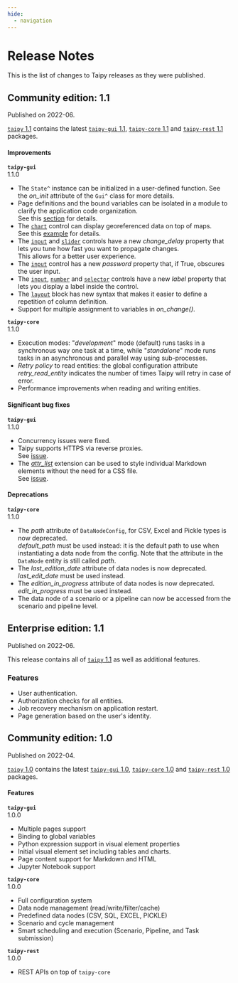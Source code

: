 ```yaml
---
hide:
  - navigation
---
```


# Release Notes

This is the list of changes to Taipy releases as they were published.

## Community edition: 1.1

Published on 2022-06.

[`taipy` 1.1](https://pypi.org/project/taipy/1.1.0/) contains the latest
[`taipy-gui` 1.1](https://pypi.org/project/taipy-gui/1.1.0/),
[`taipy-core` 1.1](https://pypi.org/project/taipy-core/1.1.0/) and
[`taipy-rest` 1.1](https://pypi.org/project/taipy-rest/1.1.0/) packages.


#### Improvements

**`taipy-gui`**<br/>1.1.0

   - The `State^` instance can be initialized in a user-defined function. See the _on_init_
     attribute of the `Gui^` class for more details.
   - Page definitions and the bound variables can be isolated in a module to clarify the
     application code organization.<br/>
     See this [section](manuals/gui/binding.md#scope-of-variable-binding) for details.
   - The [`chart`](manuals/gui/viselements/chart.md) control can display georeferenced data on top
     of maps.<br/>
     See this [example](manuals/gui/viselements/charts/others.md#plotting-on-a-map) for details.
   - The [`input`](manuals/gui/viselements/input.md) and [`slider`](manuals/gui/viselements/slider.md)
     controls have a new _change_delay_ property that lets you tune how fast you want to propagate
     changes.<br/>
     This allows for a better user experience.
   - The [`input`](manuals/gui/viselements/input.md) control has a new _password_ property that, if True,
     obscures the user input.
   - The [`input`](manuals/gui/viselements/input.md), [`number`](manuals/gui/viselements/number.md) and
     [`selector`](manuals/gui/viselements/selector.md) controls have a new _label_ property that lets you
    display a label inside the control.
   - The [`layout`](manuals/gui/viselements/layout.md) block has new syntax that makes it easier to define
     a repetition of column definition.
   - Support for multiple assignment to variables in _on_change()_.


**`taipy-core`**<br/>1.1.0

   - Execution modes: "_development_" mode (default) runs tasks in a synchronous way one task at
     a time, while "_standalone_" mode runs tasks in an asynchronous and parallel way using
     sub-processes.
   - _Retry policy_ to read entities: the global configuration attribute _retry_read_entity_ indicates
     the number of times Taipy will retry in case of error.
   - Performance improvements when reading and writing entities.

#### Significant bug fixes

**`taipy-gui`**<br/>1.1.0

   - Concurrency issues were fixed.
   - Taipy supports HTTPS via reverse proxies.<br/>
     See [issue](https://github.com/Avaiga/taipy-gui/issues/263).
   - The [_attr_list_](https://python-markdown.github.io/extensions/attr_list) extension can
     be used to style individual Markdown elements without the need for a CSS file.<br/>
     See [issue](https://github.com/Avaiga/taipy-gui/issues/185).

#### Deprecations

**`taipy-core`**<br/>1.1.0

   - The _path_ attribute of `DataNodeConfig`, for CSV, Excel and Pickle types is now deprecated.<br/>
     _default_path_ must be used instead: it is the default path to use when instantiating a data node from
    the config. Note that the attribute in the `DataNode` entity is still called _path_.
   - The _last_edition_date_ attribute of data nodes is now deprecated.<br/>
     _last_edit_date_ must be used instead.
   - The _edition_in_progress_ attribute of data nodes is now deprecated.<br/>
     _edit_in_progress_ must be used instead.
   - The data node of a scenario or a pipeline can now be accessed from the scenario and pipeline level.

## Enterprise edition: 1.1

Published on 2022-06.

This release contains all of [`taipy` 1.1](https://pypi.org/project/taipy/1.1.0/)
as well as additional features.

### Features

   - User authentication.
   - Authorization checks for all entities.
   - Job recovery mechanism on application restart.
   - Page generation based on the user's identity.

## Community edition: 1.0

Published on 2022-04.

[`taipy` 1.0](https://pypi.org/project/taipy/1.0.0/) contains the latest
[`taipy-gui` 1.0](https://pypi.org/project/taipy-gui/1.0.2/),
[`taipy-core` 1.0](https://pypi.org/project/taipy-core/1.0.3/) and
[`taipy-rest` 1.0](https://pypi.org/project/taipy-rest/1.0.1/) packages.

#### Features

**`taipy-gui`**<br/>1.0.0

   - Multiple pages support
   - Binding to global variables
   - Python expression support in visual element properties
   - Initial visual element set including tables and charts.
   - Page content support for Markdown and HTML
   - Jupyter Notebook support

**`taipy-core`**<br/>1.0.0

   - Full configuration system
   - Data node management (read/write/filter/cache)
   - Predefined data nodes (CSV, SQL, EXCEL, PICKLE)
   - Scenario and cycle management
   - Smart scheduling and execution (Scenario, Pipeline, and Task submission)

**`taipy-rest`**<br/>1.0.0

   - REST APIs on top of `taipy-core`
